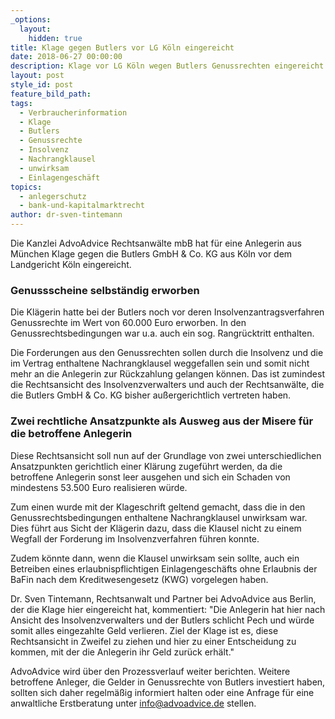 ```yaml
---
_options:
  layout:
    hidden: true
title: Klage gegen Butlers vor LG Köln eingereicht
date: 2018-06-27 00:00:00
description: Klage vor LG Köln wegen Butlers Genussrechten eingereicht
layout: post
style_id: post
feature_bild_path:
tags:
  - Verbraucherinformation
  - Klage
  - Butlers
  - Genussrechte
  - Insolvenz
  - Nachrangklausel
  - unwirksam
  - Einlagengeschäft
topics:
  - anlegerschutz
  - bank-und-kapitalmarktrecht
author: dr-sven-tintemann
---
```


Die Kanzlei AdvoAdvice Rechtsanwälte mbB hat für eine Anlegerin aus München Klage gegen die Butlers GmbH & Co. KG aus Köln vor dem Landgericht Köln eingereicht.

### Genussscheine selbständig erworben

Die Klägerin hatte bei der Butlers noch vor deren Insolvenzantragsverfahren Genussrechte im Wert von 60.000 Euro erworben. In den Genussrechtsbedingungen war u.a. auch ein sog. Rangrücktritt enthalten.

Die Forderungen aus den Genussrechten sollen durch die Insolvenz und die im Vertrag enthaltene Nachrangklausel weggefallen sein und somit nicht mehr an die Anlegerin zur Rückzahlung gelangen können. Das ist zumindest die Rechtsansicht des Insolvenzverwalters und auch der Rechtsanwälte, die die Butlers GmbH & Co. KG bisher außergerichtlich vertreten haben.

### Zwei rechtliche Ansatzpunkte als Ausweg aus der Misere für die betroffene Anlegerin

Diese Rechtsansicht soll nun auf der Grundlage von zwei unterschiedlichen Ansatzpunkten gerichtlich einer Klärung zugeführt werden, da die betroffene Anlegerin sonst leer ausgehen und sich ein Schaden von mindestens 53.500 Euro realisieren würde.

Zum einen wurde mit der Klageschrift geltend gemacht, dass die in den Genussrechtsbedingungen enthaltene Nachrangklausel unwirksam war. Dies führt aus Sicht der Klägerin dazu, dass die Klausel nicht zu einem Wegfall der Forderung im Insolvenzverfahren führen konnte.

Zudem könnte dann, wenn die Klausel unwirksam sein sollte, auch ein Betreiben eines erlaubnispflichtigen Einlagengeschäfts ohne Erlaubnis der BaFin nach dem Kreditwesengesetz (KWG) vorgelegen haben.

Dr. Sven Tintemann, Rechtsanwalt und Partner bei AdvoAdvice aus Berlin, der die Klage hier eingereicht hat, kommentiert: "Die Anlegerin hat hier nach Ansicht des Insolvenzverwalters und der Butlers schlicht Pech und würde somit alles eingezahlte Geld verlieren. Ziel der Klage ist es, diese Rechtsansicht in Zweifel zu ziehen und hier zu einer Entscheidung zu kommen, mit der die Anlegerin ihr Geld zurück erhält."

AdvoAdvice wird über den Prozessverlauf weiter berichten. Weitere betroffene Anleger, die Gelder in Genussrechte von Butlers investiert haben, sollten sich daher regelmäßig informiert halten oder eine Anfrage für eine anwaltliche Erstberatung unter info@advoadvice.de stellen.